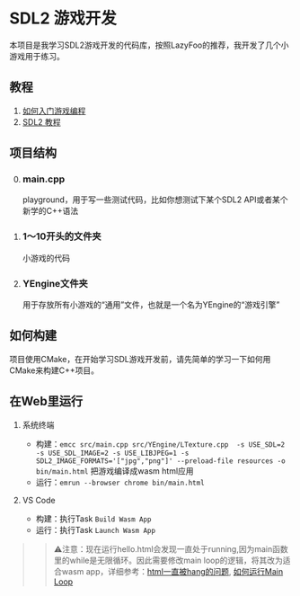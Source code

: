 # SDL2 游戏开发
本项目是我学习SDL2游戏开发的代码库，按照LazyFoo的推荐，我开发了几个小游戏用于练习。

## 教程
1. [如何入门游戏编程](https://lazyfoo.net/articles/article01/index.php) 
2. [SDL2 教程](https://lazyfoo.net/tutorials/SDL/index.php)

## 项目结构
0. ### main.cpp
    playground，用于写一些测试代码，比如你想测试下某个SDL2 API或者某个新学的C++语法
1. ### 1～10开头的文件夹
   小游戏的代码
2. ### YEngine文件夹
   用于存放所有小游戏的“通用”文件，也就是一个名为YEngine的“游戏引擎”


## 如何构建
项目使用CMake，在开始学习SDL游戏开发前，请先简单的学习一下如何用CMake来构建C++项目。


## 在Web里运行

1. 系统终端
   - 构建：`emcc src/main.cpp src/YEngine/LTexture.cpp  -s USE_SDL=2 -s USE_SDL_IMAGE=2 -s USE_LIBJPEG=1 -s SDL2_IMAGE_FORMATS='["jpg","png"]' --preload-file resources -o bin/main.html` 把游戏编译成wasm html应用
   - 运行：`emrun --browser chrome bin/main.html`

2. VS Code
   - 构建：执行Task `Build Wasm App`
   - 运行：执行Task `Launch Wasm App`

>> ⚠️注意：现在运行hello.html会发现一直处于running,因为main函数里的while是无限循环。因此需要修改main loop的逻辑，将其改为适合wasm app，详细参考：[html一直被hang的问题](https://emscripten.org/docs/getting_started/FAQ.html#why-does-my-html-app-hang), [如何运行Main Loop](https://emscripten.org/docs/getting_started/FAQ.html#faq-how-run-event-loop)
